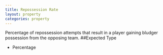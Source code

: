 ```yaml
---
title: Repossession Rate
layout: property
categories: property
---
```

Percentage of repossession attempts that result in a player gaining bludger possession from the opposing team. 
##Expected Type
* Percentage
